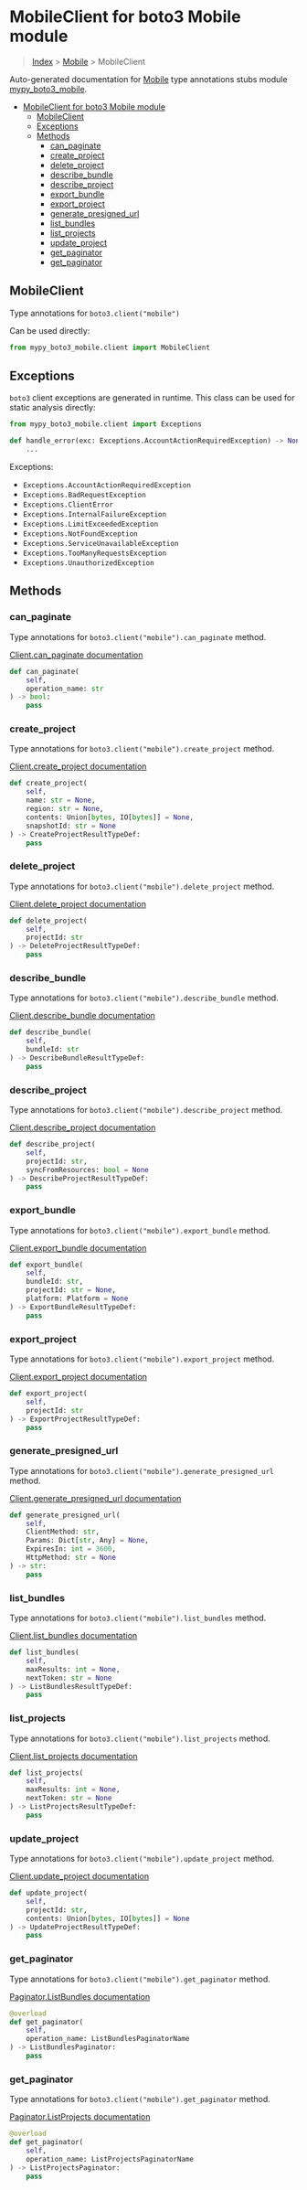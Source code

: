 # MobileClient for boto3 Mobile module

> [Index](../index.md) > [Mobile](./index.md) > MobileClient

Auto-generated documentation for [Mobile](https://boto3.amazonaws.com/v1/documentation/api/latest/reference/services/mobile.html#Mobile)
type annotations stubs module [mypy_boto3_mobile](https://pypi.org/project/mypy-boto3-mobile/).

- [MobileClient for boto3 Mobile module](#mobileclient-for-boto3-mobile-module)
  - [MobileClient](#mobileclient)
  - [Exceptions](#exceptions)
  - [Methods](#methods)
    - [can_paginate](#can_paginate)
    - [create_project](#create_project)
    - [delete_project](#delete_project)
    - [describe_bundle](#describe_bundle)
    - [describe_project](#describe_project)
    - [export_bundle](#export_bundle)
    - [export_project](#export_project)
    - [generate_presigned_url](#generate_presigned_url)
    - [list_bundles](#list_bundles)
    - [list_projects](#list_projects)
    - [update_project](#update_project)
    - [get_paginator](#get_paginator)
    - [get_paginator](#get_paginator-1)

## MobileClient

Type annotations for `boto3.client("mobile")`

Can be used directly:

```python
from mypy_boto3_mobile.client import MobileClient
```

## Exceptions


`boto3` client exceptions are generated in runtime. This class can be used for static analysis directly:

```python
from mypy_boto3_mobile.client import Exceptions

def handle_error(exc: Exceptions.AccountActionRequiredException) -> None:
    ...
```


Exceptions:

- `Exceptions.AccountActionRequiredException`
- `Exceptions.BadRequestException`
- `Exceptions.ClientError`
- `Exceptions.InternalFailureException`
- `Exceptions.LimitExceededException`
- `Exceptions.NotFoundException`
- `Exceptions.ServiceUnavailableException`
- `Exceptions.TooManyRequestsException`
- `Exceptions.UnauthorizedException`


## Methods


### can_paginate

Type annotations for `boto3.client("mobile").can_paginate` method.

[Client.can_paginate documentation](https://boto3.amazonaws.com/v1/documentation/api/latest/reference/services/mobile.html#Mobile.Client.can_paginate)

```python
def can_paginate(
    self,
    operation_name: str
) -> bool:
    pass
```

### create_project

Type annotations for `boto3.client("mobile").create_project` method.

[Client.create_project documentation](https://boto3.amazonaws.com/v1/documentation/api/latest/reference/services/mobile.html#Mobile.Client.create_project)

```python
def create_project(
    self,
    name: str = None,
    region: str = None,
    contents: Union[bytes, IO[bytes]] = None,
    snapshotId: str = None
) -> CreateProjectResultTypeDef:
    pass
```

### delete_project

Type annotations for `boto3.client("mobile").delete_project` method.

[Client.delete_project documentation](https://boto3.amazonaws.com/v1/documentation/api/latest/reference/services/mobile.html#Mobile.Client.delete_project)

```python
def delete_project(
    self,
    projectId: str
) -> DeleteProjectResultTypeDef:
    pass
```

### describe_bundle

Type annotations for `boto3.client("mobile").describe_bundle` method.

[Client.describe_bundle documentation](https://boto3.amazonaws.com/v1/documentation/api/latest/reference/services/mobile.html#Mobile.Client.describe_bundle)

```python
def describe_bundle(
    self,
    bundleId: str
) -> DescribeBundleResultTypeDef:
    pass
```

### describe_project

Type annotations for `boto3.client("mobile").describe_project` method.

[Client.describe_project documentation](https://boto3.amazonaws.com/v1/documentation/api/latest/reference/services/mobile.html#Mobile.Client.describe_project)

```python
def describe_project(
    self,
    projectId: str,
    syncFromResources: bool = None
) -> DescribeProjectResultTypeDef:
    pass
```

### export_bundle

Type annotations for `boto3.client("mobile").export_bundle` method.

[Client.export_bundle documentation](https://boto3.amazonaws.com/v1/documentation/api/latest/reference/services/mobile.html#Mobile.Client.export_bundle)

```python
def export_bundle(
    self,
    bundleId: str,
    projectId: str = None,
    platform: Platform = None
) -> ExportBundleResultTypeDef:
    pass
```

### export_project

Type annotations for `boto3.client("mobile").export_project` method.

[Client.export_project documentation](https://boto3.amazonaws.com/v1/documentation/api/latest/reference/services/mobile.html#Mobile.Client.export_project)

```python
def export_project(
    self,
    projectId: str
) -> ExportProjectResultTypeDef:
    pass
```

### generate_presigned_url

Type annotations for `boto3.client("mobile").generate_presigned_url` method.

[Client.generate_presigned_url documentation](https://boto3.amazonaws.com/v1/documentation/api/latest/reference/services/mobile.html#Mobile.Client.generate_presigned_url)

```python
def generate_presigned_url(
    self,
    ClientMethod: str,
    Params: Dict[str, Any] = None,
    ExpiresIn: int = 3600,
    HttpMethod: str = None
) -> str:
    pass
```

### list_bundles

Type annotations for `boto3.client("mobile").list_bundles` method.

[Client.list_bundles documentation](https://boto3.amazonaws.com/v1/documentation/api/latest/reference/services/mobile.html#Mobile.Client.list_bundles)

```python
def list_bundles(
    self,
    maxResults: int = None,
    nextToken: str = None
) -> ListBundlesResultTypeDef:
    pass
```

### list_projects

Type annotations for `boto3.client("mobile").list_projects` method.

[Client.list_projects documentation](https://boto3.amazonaws.com/v1/documentation/api/latest/reference/services/mobile.html#Mobile.Client.list_projects)

```python
def list_projects(
    self,
    maxResults: int = None,
    nextToken: str = None
) -> ListProjectsResultTypeDef:
    pass
```

### update_project

Type annotations for `boto3.client("mobile").update_project` method.

[Client.update_project documentation](https://boto3.amazonaws.com/v1/documentation/api/latest/reference/services/mobile.html#Mobile.Client.update_project)

```python
def update_project(
    self,
    projectId: str,
    contents: Union[bytes, IO[bytes]] = None
) -> UpdateProjectResultTypeDef:
    pass
```

### get_paginator

Type annotations for `boto3.client("mobile").get_paginator` method.

[Paginator.ListBundles documentation](https://boto3.amazonaws.com/v1/documentation/api/latest/reference/services/mobile.html#Mobile.Paginator.ListBundles)

```python
@overload
def get_paginator(
    self,
    operation_name: ListBundlesPaginatorName
) -> ListBundlesPaginator:
    pass
```

### get_paginator

Type annotations for `boto3.client("mobile").get_paginator` method.

[Paginator.ListProjects documentation](https://boto3.amazonaws.com/v1/documentation/api/latest/reference/services/mobile.html#Mobile.Paginator.ListProjects)

```python
@overload
def get_paginator(
    self,
    operation_name: ListProjectsPaginatorName
) -> ListProjectsPaginator:
    pass
```